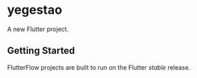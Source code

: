 # yegestao

A new Flutter project.

## Getting Started

FlutterFlow projects are built to run on the Flutter _stable_ release.
